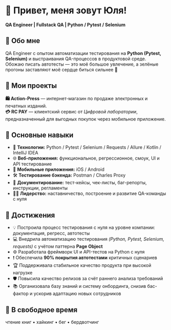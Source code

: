 # 👋 Привет, меня зовут Юля!

**QA Engineer | Fullstack QA | Python / Pytest / Selenium**


## 🧩 Обо мне

QA Engineer с опытом автоматизации тестирования на **Python (Pytest, Selenium)** и выстраивания QA-процессов в продуктовой среде.  
Обожаю писать автотесты — это моё большое увлечение, а зелёные прогоны заставляют моё сердце биться сильнее 🤍  


## 🚀 Мои проекты

**🛍 Action-Press** — интернет-магазин по продаже электронных и печатных изданий.  
**💳 RC PAY** — клиентский сервис от *Цифровой лаборатории*, предназначенный для выгодных покупок через мобильное приложение.


## 🧠 Основные навыки

- 🐍 **Технологии:** Python / Pytest / Selenium / Requests / Allure / Kotlin / IntelliJ IDEA  
- 🌐 **Веб-приложения:** функциональное, регрессионное, смоук, UI и API тестирование  
- 📱 **Мобильные приложения:** iOS / Android  
- 🛠 **Тестирование бэкенда:** Postman / Charles Proxy  
- 📝 **Документирование:** тест-кейсы, чек-листы, баг-репорты, инструкции, регламенты  
- 👩‍🏫 **Лидерство:** наставничество, построение и развитие QA-команды с нуля  


## 🌟 Достижения

- 💡 Построила процесс тестирования с нуля на уровне компании: документация, регресс, автотесты  
- 💻 Внедрила автоматизацию тестирования *(Python, Pytest, Selenium, requests)* с учётом паттерна **Page Object**  
- ⚙️ Разработала фреймворк UI и API-тестов на Python с нуля  
- ❗ Обеспечила **90% покрытия автотестами** критичных сценариев  
- 🏆 Поддерживала стабильное качество продукта при высокой нагрузке  
- 🛡 Повысила качество релизов за счёт раннего анализа требований  
- 📚 Организовала базу знаний и систему онбординга, снизив бас-фактор и ускорив адаптацию новых сотрудников  


## 📖 В свободное время

чтение книг • хайкинг • бег • бердвотчинг  

